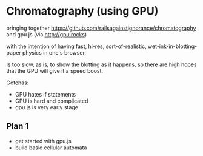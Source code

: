 # Chromatography (using GPU)

bringing together https://github.com/railsagainstignorance/chromatography and gpu.js (via http://gpu.rocks)

with the intention of having fast, hi-res, sort-of-realistic, wet-ink-in-blotting-paper physics in one's browser.

Is too slow, as is, to show the blotting as it happens, so there are high hopes that the GPU will give it a speed boost.

Gotchas:

* GPU hates if statements
* GPU is hard and complicated
* gpu.js is very early stage

## Plan 1

* get started with gpu.js
* build basic cellular automata
